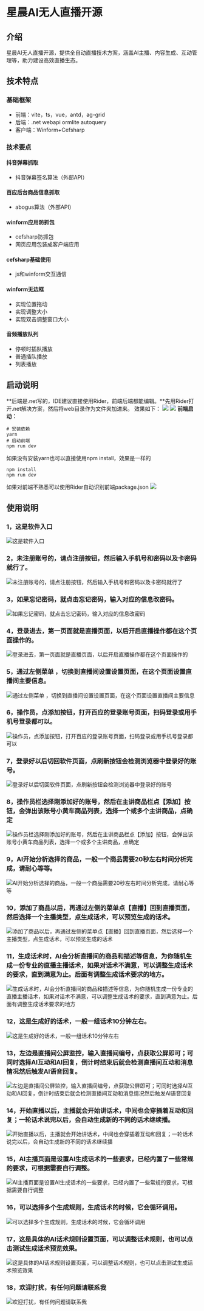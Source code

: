 # 星晨AI无人直播开源

## 介绍
星晨AI无人直播开源，提供全自动直播技术方案，涵盖AI主播、内容生成、互动管理等，助力建设高效直播生态。
## 技术特点
### 基础框架
 - 前端：vite，ts，vue，antd，ag-grid 
 - 后端：.net webapi ormlite autoquery
 - 客户端：Winform+Cefsharp
### 技术要点
#### 抖音弹幕抓取
- 抖音弹幕签名算法（外部API）

#### 百应后台商品信息抓取
- abogus算法（外部API）

####  winform应用防抓包
- cefsharp防抓包
- 网页应用包装成客户端应用
#### cefsharp基础使用
- js和winform交互通信
#### winform无边框
- 实现位置拖动
- 实现调整大小
- 实现双击调整窗口大小
#### 音频播放队列
- 停顿时插队播放
- 普通插队播放
- 列表播放

## 启动说明
**后端是.net写的，IDE建议直接使用Rider，前端后端都能编辑。**先用Rider打开.net解决方案，然后将web目录作为文件夹加进来。
效果如下：
![](img/0.1.jpg)
![](img/0.2.jpg)
**前端启动：** 
```
# 安装依赖
yarn
# 启动前端
npm run dev
```
如果没有安装yarn也可以直接使用npm install，效果是一样的
```
npm install
npm run dev
```
如果对前端不熟悉可以使用Rider自动识别前端package.json
![](img/0.3.jpg)



## 使用说明

### 1，这是软件入口
![这是软件入口](img/1.jpg)

### 2，未注册账号的，请点注册按钮，然后输入手机号和密码以及卡密码就行了。
![未注册账号的，请点注册按钮，然后输入手机号和密码以及卡密码就行了](img/2.jpg)

### 3，如果忘记密码，就点击忘记密码，输入对应的信息改密码。
![如果忘记密码，就点击忘记密码，输入对应的信息改密码](img/3.jpg)

### 4，登录进去，第一页面就是直播页面，以后开启直播操作都在这个页面操作的。
![登录进去，第一页面就是直播页面，以后开启直播操作都在这个页面操作的](img/4.jpg)


### 5，通过左侧菜单 ，切换到直播间设置设置页面，在这个页面设置直播间主要信息。
![通过左侧菜单 ，切换到直播间设置设置页面，在这个页面设置直播间主要信息](img/5.jpg)


### 6，操作员，点添加按钮，打开百应的登录账号页面，扫码登录或用手机号登录都可以。
![操作员，点添加按钮，打开百应的登录账号页面，扫码登录或用手机号登录都可以](img/6.jpg)


### 7，登录好以后切回软件页面，点刷新按钮会检测浏览器中登录好的账号。
![登录好以后切回软件页面，点刷新按钮会检测浏览器中登录好的账号](img/7.jpg)


### 8，操作员栏选择刚添加好的账号，然后在主讲商品栏点【添加】按钮，会弹出该账号小黄车商品列表，选择一个或多个主讲商品，点确定
![操作员栏选择刚添加好的账号，然后在主讲商品栏点【添加】按钮，会弹出该账号小黄车商品列表，选择一个或多个主讲商品，点确定](img/8.jpg)


### 9，AI开始分析选择的商品，一般一个商品需要20秒左右时间分析完成，请耐心等等。
![AI开始分析选择的商品，一般一个商品需要20秒左右时间分析完成，请耐心等等](img/9.jpg)

### 10，添加了商品以后，再通过左侧的菜单点【直播】回到直播页面，然后选择一个主播类型，点生成话术，可以预览生成的话术。
![添加了商品以后，再通过左侧的菜单点【直播】回到直播页面，然后选择一个主播类型，点生成话术，可以预览生成的话术](img/10.jpg)

### 11，生成话术时，AI会分析直播间的商品和描述等信息，为你随机生成一份专业的直播主播话术，如果对话术不满意，可以调整生成话术的要求，直到满意为止。后面有调整生成话术要求的地方。
![生成话术时，AI会分析直播间的商品和描述等信息，为你随机生成一份专业的直播主播话术，如果对话术不满意，可以调整生成话术的要求，直到满意为止。后面有调整生成话术要求的地方](img/11.jpg)

### 12，这是生成好的话术，一般一组话术10分钟左右。
![这是生成好的话术，一般一组话术10分钟左右](img/12.jpg)

### 13，左边是直播间公屏监控，输入直播间编号，点获取公屏即可；可同时选择AI互动和AI回复，倒计时结束后就会检测直播间互动和消息情况然后触发AI语音回复。
![左边是直播间公屏监控，输入直播间编号，点获取公屏即可；可同时选择AI互动和AI回复，倒计时结束后就会检测直播间互动和消息情况然后触发AI语音回复](img/13.jpg)

### 14，开始直播以后，主播就会开始讲话术，中间也会穿插着互动和回复；一轮话术说完以后，会自动生成新的不同的话术继续播。
![开始直播以后，主播就会开始讲话术，中间也会穿插着互动和回复；一轮话术说完以后，会自动生成新的不同的话术继续播](img/14.jpg)

### 15，AI主播页面是设置AI生成话术的一些要求，已经内置了一些常规的要求，可根据需要自行调整。
![AI主播页面是设置AI生成话术的一些要求，已经内置了一些常规的要求，可根据需要自行调整](img/15.jpg)

### 16，可以选择多个生成规则，生成话术的时候，它会循环调用。
![可以选择多个生成规则，生成话术的时候，它会循环调用](img/16.jpg)

### 17，这是具体的AI话术规则设置页面，可以调整话术规则，也可以点击测试生成话术预览效果。
![这是具体的AI话术规则设置页面，可以调整话术规则，也可以点击测试生成话术预览效果](img/17.jpg)

### 18，欢迎打扰，有任何问题请联系我
![欢迎打扰，有任何问题请联系我](img/18.jpg)
